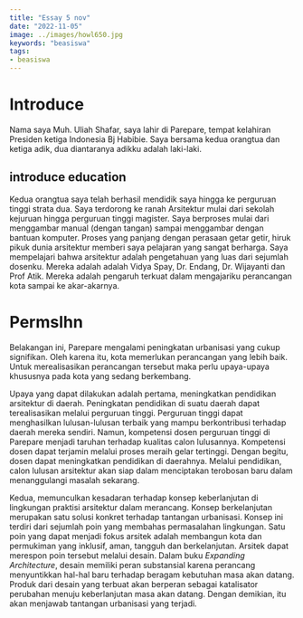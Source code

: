 ```yaml
---
title: "Essay 5 nov"
date: "2022-11-05"
image: ../images/howl650.jpg
keywords: "beasiswa"
tags:
- beasiswa
---
```


# Introduce
Nama saya Muh. Uliah Shafar, saya lahir di Parepare, tempat kelahiran Presiden ketiga Indonesia Bj Habibie. Saya bersama kedua orangtua dan ketiga adik, dua diantaranya adikku  adalah laki-laki.

## introduce education
Kedua orangtua saya telah berhasil mendidik saya hingga ke perguruan tinggi strata dua. Saya terdorong ke ranah Arsitektur mulai dari sekolah kejuruan hingga perguruan tinggi magister. Saya berproses mulai dari menggambar manual (dengan tangan) sampai menggambar dengan bantuan komputer.
Proses yang panjang dengan perasaan getar getir, hiruk pikuk dunia arsitektur memberi saya pelajaran yang sangat berharga.
Saya mempelajari bahwa arsitektur adalah pengetahuan yang luas dari sejumlah dosenku. Mereka adalah adalah Vidya Spay, Dr. Endang, Dr. Wijayanti dan Prof Atik. Mereka adalah pengaruh terkuat dalam mengajariku perancangan kota sampai ke akar-akarnya.

# Permslhn
Belakangan ini, Parepare mengalami peningkatan urbanisasi yang cukup signifikan. Oleh karena itu, kota memerlukan perancangan yang lebih baik. Untuk merealisasikan perancangan tersebut maka perlu upaya-upaya khususnya pada kota yang sedang berkembang.

Upaya yang dapat dilakukan adalah pertama, meningkatkan pendidikan arsitektur di daerah.
Peningkatan pendidikan di suatu daerah dapat terealisasikan melalui perguruan tinggi. Perguruan tinggi dapat menghasilkan lulusan-lulusan terbaik yang mampu berkontribusi terhadap daerah mereka sendiri. Namun, kompetensi dosen perguruan tinggi di Parepare menjadi taruhan terhadap kualitas calon lulusannya. Kompetensi dosen dapat terjamin melalui proses meraih gelar tertinggi. Dengan begitu, dosen dapat meningkatkan pendidikan di daerahnya. Melalui pendidikan, calon lulusan arsitektur akan siap dalam menciptakan terobosan baru dalam menanggulangi masalah sekarang.

Kedua, memunculkan kesadaran terhadap konsep keberlanjutan di lingkungan praktisi arsitektur dalam merancang.
Konsep berkelanjutan merupakan satu solusi konkret terhadap tantangan urbanisasi. Konsep ini terdiri dari sejumlah poin yang membahas permasalahan lingkungan.
Satu poin yang dapat menjadi fokus arsitek adalah membangun kota dan permukiman yang inklusif, aman, tangguh dan berkelanjutan.
Arsitek dapat merespon poin tersebut melalui desain. Dalam buku *Expanding Architecture*, desain memiliki peran substansial karena perancang menyuntikkan hal-hal baru terhadap beragam kebutuhan masa akan datang. Produk dari desain yang terbuat akan berperan sebagai katalisator perubahan menuju keberlanjutan masa akan datang. Dengan demikian, itu akan menjawab tantangan urbanisasi yang terjadi.
